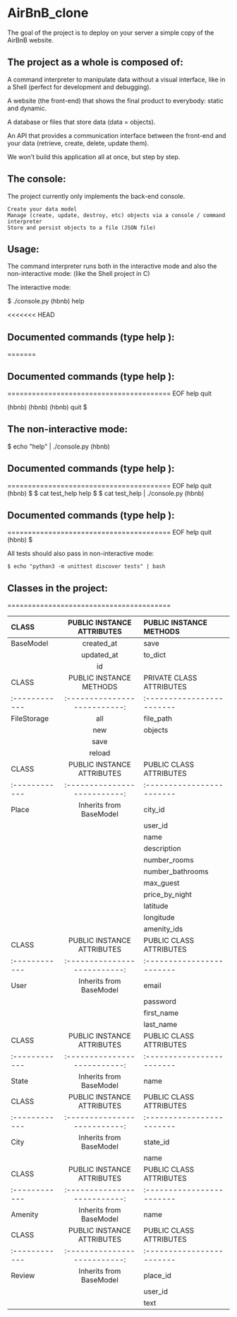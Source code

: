 
# AirBnB_clone

The goal of the project is to deploy on your server a simple copy of the AirBnB website.

## The project as a whole is composed of:

A command interpreter to manipulate data without a visual interface, like in a Shell (perfect for development and debugging).

A website (the front-end) that shows the final product to everybody: static and dynamic.

A database or files that store data (data = objects).

An API that provides a communication interface between the front-end and your data (retrieve, create, delete, update them).
 
We won’t build this application all at once, but step by step.

## The console:

The project currently only implements the back-end console.

    Create your data model
    Manage (create, update, destroy, etc) objects via a console / command interpreter
    Store and persist objects to a file (JSON file)

## Usage:

The command interpreter runs both in the interactive mode  and also  the non-interactive mode: (like the Shell project in C)

The interactive mode:

$ ./console.py
(hbnb) help

<<<<<<< HEAD


## Documented commands (type help <topic>):
=======
## Documented commands (type help <topic>):

========================================
EOF  help  quit

(hbnb) 
(hbnb) 
(hbnb) quit
$

## The non-interactive mode:

$ echo "help" | ./console.py
(hbnb)

## Documented commands (type help <topic>):
========================================
EOF  help  quit
(hbnb) 
$
$ cat test_help
help
$
$ cat test_help | ./console.py
(hbnb)

## Documented commands (type help <topic>):
========================================
EOF  help  quit
(hbnb) 
$

All tests should also pass in non-interactive mode: 

    $ echo "python3 -m unittest discover tests" | bash

## Classes in the project:
========================================

|  CLASS | PUBLIC INSTANCE ATTRIBUTES | PUBLIC INSTANCE METHODS |
| :------------ |:--------------------------:|:------------------------|
| BaseModel     | created_at  |  save      |
|               | updated_at  |  to_dict   |
|               | id          |            |
|  CLASS | PUBLIC INSTANCE METHODS | PRIVATE CLASS ATTRIBUTES |
| :------------ |:--------------------------:|:------------------------|
| FileStorage   | all|  file_path      |
|               | new                  |  objects   |
|               | save                 |        |
|               |reload                |        |
| CLASS | PUBLIC INSTANCE ATTRIBUTES| PUBLIC CLASS ATTRIBUTES |
| :------------ |:--------------------------:|:------------------------|
| Place     | Inherits from BaseModel|  city_id      |
|               |                        |  user_id   |
|               |                        |name|
|               |                        |description|
|               |                        |number_rooms|
|               |                        |number_bathrooms|
|               |                        |max_guest|
|               |                        |price_by_night|
|               |                        |latitude|
|               |                        |longitude|
|               |                        |amenity_ids|
| CLASS  | PUBLIC INSTANCE ATTRIBUTES | PUBLIC CLASS ATTRIBUTES |
| :------------ |:--------------------------:|:------------------------|
| User      | Inherits from BaseModel|  email      |
|               |                        |  password   |
|               |                        |first_name|
|               |                        |last_name|
| CLASS  | PUBLIC INSTANCE ATTRIBUTES | PUBLIC CLASS ATTRIBUTES |
| :------------ |:--------------------------:|:------------------------|
| State     | Inherits from BaseModel|  name      |
| CLASS  | PUBLIC INSTANCE ATTRIBUTES | PUBLIC CLASS ATTRIBUTES |
| :------------ |:--------------------------:|:------------------------|
| City      | Inherits from BaseModel|  state_id      |
|               |                        |  name   |
| CLASS | PUBLIC INSTANCE ATTRIBUTES | PUBLIC CLASS ATTRIBUTES |
| :------------ |:--------------------------:|:------------------------|
| Amenity       | Inherits from BaseModel    |  name	      |
| CLASS | PUBLIC INSTANCE ATTRIBUTES | PUBLIC CLASS ATTRIBUTES |
| :------------ |:--------------------------:|:------------------------|
| Review        | Inherits from BaseModel|  place_id      |
|               |                        |  user_id   |
|               |                        |text|
